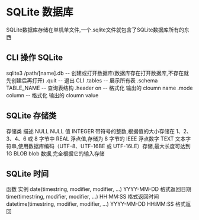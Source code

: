 # SQLite 数据库

SQLite数据库存储在单机单文件,一个.sqlite文件就包含了SQLite数据库所有的东西

## CLI 操作 SQLite

sqlite3 /path/[name].db                     -- 创建或打开数据库(数据库存在打开数据库,不存在就先创建后再打开)
.quit                                       -- 退出 CLI
.tables                                     -- 展示所有表
.schema TABLE_NAME                          -- 查询表结构
.header on                                  -- 格式化 输出的 cloumn name
.mode column                                -- 格式化 输出的 cloumn value

## SQLite 存储类

存储类                          描述
NULL                          NULL 值
INTEGER                       带符号的整数,根据值的大小存储在 1、2、3、4、6 或 8 字节中
REAL                          浮点值,存储为 8 字节的 IEEE 浮点数字
TEXT                          文本字符串,使用数据库编码（UTF-8、UTF-16BE 或 UTF-16LE）存储,最大长度可达到 1G
BLOB                          blob 数据,完全根据它的输入存储

## SQLite 时间

函数                                                            实例
date(timestring, modifier, modifier, ...)                  YYYY-MM-DD 格式返回日期
time(timestring, modifier, modifier, ...)                  HH:MM:SS 格式返回时间
datetime(timestring, modifier, modifier, ...)              YYYY-MM-DD HH:MM:SS 格式返回
